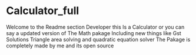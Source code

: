 # Calculator_full
Welcome to the Readme section Developer this Is a Calculator or you can say a updated version of The Math pakage Including new things like Gst Solutions Triangle area 
solving and quadratic equation solver The Pakage is completely made by me and its open source
